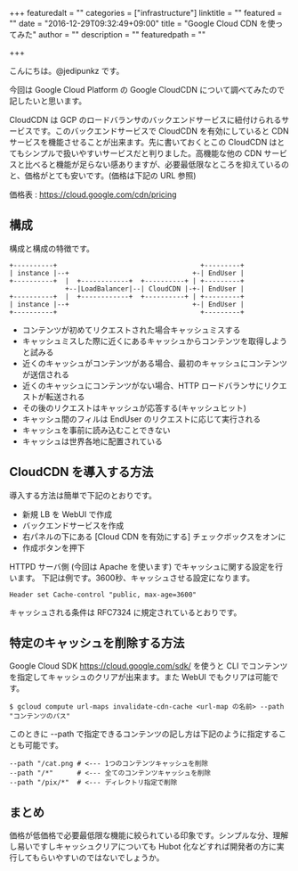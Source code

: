 +++
featuredalt = ""
categories = ["infrastructure"]
linktitle = ""
featured = ""
date = "2016-12-29T09:32:49+09:00"
title = "Google Cloud CDN を使ってみた"
author = ""
description = ""
featuredpath = ""

+++

こんにちは。@jedipunkz です。

今回は Google Cloud Platform の Google CloudCDN について調べてみたので記したいと思います。

CloudCDN は GCP のロードバランサのバックエンドサービスに紐付けられるサービスです。このバックエンドサービスで CloudCDN を有効にしていると CDN サービスを機能させることが出来ます。先に書いておくとこの CloudCDN はとてもシンプルで扱いやすいサービスだと判りました。高機能な他の CDN サービスと比べると機能が足らない感ありますが、必要最低限なところを抑えているのと、価格がとても安いです。(価格は下記の URL 参照)

価格表 : https://cloud.google.com/cdn/pricing

構成
----

構成と構成の特徴です。

```
+----------+                                    +---------+
| instance |--+                               +-| EndUser |
+----------+  |  +------------+  +----------+ | +---------+
              +--|LoadBalancer|--| CloudCDN |-+-| EndUser |
+----------+  |  +------------+  +----------+ | +---------+
| instance |--+                               +-| EndUser |
+----------+                                    +---------+
```

* コンテンツが初めてリクエストされた場合キャッシュミスする
* キャッシュミスした際に近くにあるキャッシュからコンテンツを取得しようと試みる
* 近くのキャッシュがコンテンツがある場合、最初のキャッシュにコンテンツが送信される
* 近くのキャッシュにコンテンツがない場合、HTTP ロードバランサにリクエストが転送される
* その後のリクエストはキャッシュが応答する(キャッシュヒット)
* キャッシュ間のフィルは EndUser のリクエストに応じて実行される
* キャッシュを事前に読み込むことできない
* キャッシュは世界各地に配置されている

CloudCDN を導入する方法
----

導入する方法は簡単で下記のとおりです。

* 新規 LB を WebUI で作成
* バックエンドサービスを作成
* 右パネルの下にある [Cloud CDN を有効にする] チェックボックスをオンに
* 作成ボタンを押下

HTTPD サーバ側 (今回は Apache を使います) でキャッシュに関する設定を行います。
下記は例です。3600秒、キャッシュさせる設定になります。

```
Header set Cache-control "public, max-age=3600"
```

キャッシュされる条件は RFC7324 に規定されているとおりです。

特定のキャッシュを削除する方法
----

Google Cloud SDK https://cloud.google.com/sdk/ を使うと CLI でコンテンツを指定してキャッシュのクリアが出来ます。また WebUI でもクリアは可能です。

```
$ gcloud compute url-maps invalidate-cdn-cache <url-map の名前> --path "コンテンツのパス"
```

このときに --path で指定できるコンテンツの記し方は下記のように指定することも可能です。

```
--path "/cat.png # <--- 1つのコンテンツキャッシュを削除
--path "/*"      # <--- 全てのコンテンツキャッシュを削除
--path "/pix/*"  # <--- ディレクトリ指定で削除
```

まとめ
----

価格が低価格で必要最低限な機能に絞られている印象です。シンプルな分、理解し易いですしキャッシュクリアについても Hubot 化などすれば開発者の方に実行してもらいやすいのではないでしょうか。
